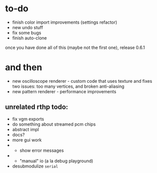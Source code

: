 # to-do

- finish color import improvements (settings refactor)
- new undo stuff
- fix some bugs
- finish auto-clone

once you have done all of this (maybe not the first one), release 0.6.1

# and then

- new oscilloscope renderer - custom code that uses texture and fixes two issues: too many vertices, and broken anti-aliasing
- new pattern renderer - performance improvements

## unrelated rthp todo:

- fix vgm exports
- do something about streamed pcm chips
- abstract impl
- docs?
- more gui work
- - show error messages
- - "manual" io (a la debug playground)
- desubmodulize `serial`
